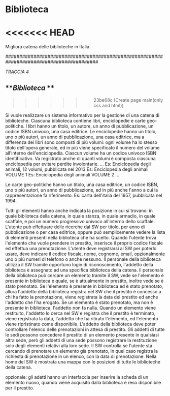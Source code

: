 # Biblioteca
<<<<<<< HEAD
=======
Migliora catena delle biblioteche in Italia



#########################################################################################

*TRACCIA 4*

## **_Biblioteca_ **
>>>>>>> 23be68c (Create page main(only css and html))

Si vuole realizzare un sistema informativo per la gestione di una catena di biblioteche.
Ciascuna biblioteca contiene libri, enciclopedie e carte geo-politiche.
I libri hanno un titolo, un autore, un anno di pubblicazione, un codice ISBN univoco, una casa editrice.
Le enciclopedie hanno un titolo, uno o più autori, un anno di pubblicazione, una casa editrice, ma a differenza dei libri sono composti di più volumi: ogni volume ha lo stesso titolo dell'opera generale, ed in più viene specificato il numero del volume all'interno dell'enciclopedia.
Ciascun volume ha un codice univoco ISBN identificativo. Va registrato anche di quanti volumi è composta ciascuna enciclopedia per evitare perdite involontarie.
...
Es: Enciclopedia degli animali, 12 volumi, pubblicata nel 2013
Es: Enciclopedia degli animali VOLUME 1
Es: Enciclopedia degli animali VOLUME 2
...

Le carte geo-politiche hanno un titolo, una casa editrice, un codice ISBN, uno o più autori, un anno di pubblicazione, ed in più anche l'anno a cui la rappresentazione fa riferimento.
Es: carta dell'italia del 1957, pubblicata nel 1994.

Tutti gli elementi hanno anche indicata la posizione in cui si trovano: in quale biblioteca della catena, in quale stanza, in quale armadio, in quale scaffale, e poi un numero progressivo univoco all'interno dello scaffale.
L'utente può effettuare delle ricerche dal SW per titolo, per anno di pubblicazione o per casa editrice, oppure può semplicemente vedere la lista di elementi presenti nella biblioteca che ha scelto.
Quando l'utente trova l'elemento che vuole prendere in prestito, inserisce il proprio codice fiscale ed effettua una prenotazione.
L'utente deve registrarsi al SW per poterlo usare, deve indicare il codice fiscale, nome, cognome, email, opzionalmente uno o più numeri di telefono o anche nessuno.
Il personale della biblioteca utilizza il SW tramite opportuno login di riconoscimento, l'addetto della biblioteca è assegnato ad una specifica biblioteca della catena.
Il personale della biblioteca può cercare un elemento tramite il SW, vede se l'elemento è presente in biblioteca e quale, se è attualmente in prestito, inoltre vede se è stato prenotato.
Se l'elemento è presente in biblioteca ed è stato prenotato, allora l'addetto della biblioteca registra nel SW che il prestito è concesso a chi ha fatto la prenotazione, viene registrata la data del prestito ed anche l'addetto che l'ha erogato.
Se un elemento è stato prenotato, ma non è presente in biblioteca, l'addetto non fa nulla.
Quando un elemento viene restituito, l'addetto lo cerca nel SW e registra che il prestito è terminato, viene registrata la data, l'addetto che ha ritirato l'elemento, ed l'elemento viene ripristinato come disponibile.
L'addetto della biblioteca deve poter controllare l'elenco delle prenotazioni in attesa di prestito.
Gli addetti di tutte le sedi possono concedere il prestito di un elemento presente in qualsiasi altra sede, però gli addetti di una sede possono registrare la restituzione solo degli elementi relativi alla loro sede.
Il SW controlla se l'utente sta cercando di prenotare un elemento già prenotato, in quel caso registra la richiesta di prenotazione in un elenco, con la data di prenotazione.
Nella home del SW è mostrata una mappa con le posizioni di tutte le biblioteche della catena.

opzionale: gli adetti hanno un interfaccia per inserire la scheda di un elemento nuovo, quando viene acquisito dalla biblioteca e reso disponibile per il prestito.
